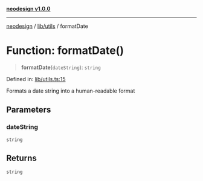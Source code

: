 [**neodesign v1.0.0**](../../../README.md)

***

[neodesign](../../../modules.md) / [lib/utils](../README.md) / formatDate

# Function: formatDate()

> **formatDate**(`dateString`): `string`

Defined in: [lib/utils.ts:15](https://github.com/mladjom/neodesign/blob/12ebc446849a001345c104056aef95c6372b148e/lib/utils.ts#L15)

Formats a date string into a human-readable format

## Parameters

### dateString

`string`

## Returns

`string`
